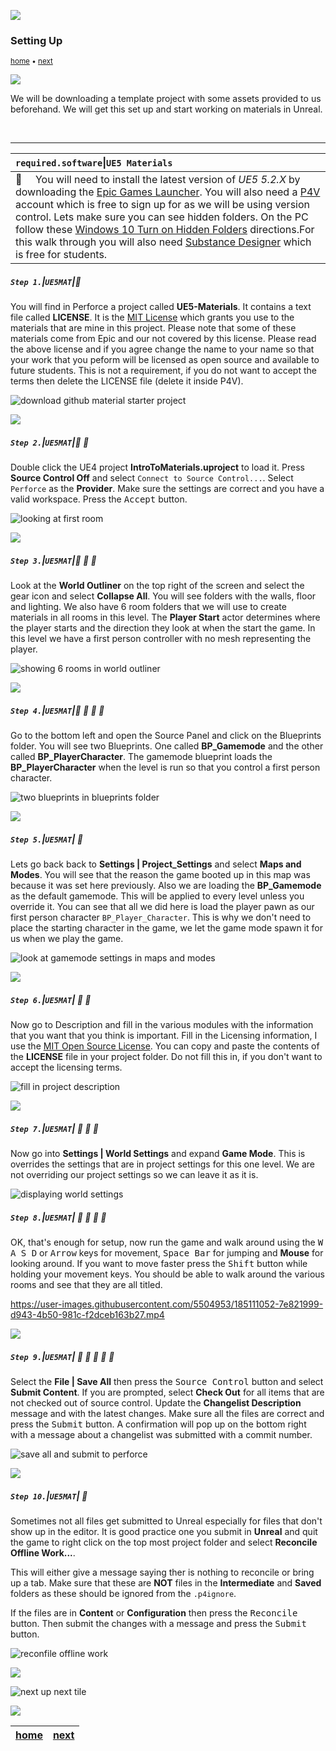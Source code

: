 ![](../images/line3.png)

### Setting Up

<sub>[home](../README.md#user-content-ue5-intro-to-materials) • [next](../basic/README.md#user-content-basic-material)</sub>

![](../images/line3.png)

We will be downloading a template project with some assets provided to us beforehand.  We will get this set up and start working on materials in Unreal.

<br>

---
| `required.software`\|`UE5 Materials`| 
| :--- |
| :floppy_disk: &nbsp; &nbsp; You will need to install the latest version of _UE5 5.2.X_ by downloading the [Epic Games Launcher](https://www.epicgames.com/store/en-US/download). You will also need a [P4V](https://www.perforce.com/downloads/helix-visual-client-p4v) account which is free to sign up for as we will be using version control. Lets make sure you can see hidden folders. On the PC follow these [Windows 10 Turn on Hidden Folders](https://support.microsoft.com/en-us/help/4028316/windows-view-hidden-files-and-folders-in-windows-10) directions.For this walk through you will also need [Substance Designer](https://store.substance3d.com/students-teachers) which is free for students. |

##### `Step 1.`\|`UE5MAT`|:small_blue_diamond:

You will find in Perforce a project called **UE5-Materials**. It contains a text file called **LICENSE**. It is the [MIT License](https://opensource.org/license/mit/) which grants you use to the materials that are mine in this project. Please note that some of these materials come from Epic and our not covered by this license.  Please read the above license and if you agree change the name to your name so that your work that you peform will be licensed as open source and available to future students.  This is not a requirement, if you do not want to accept the terms then delete the LICENSE file (delete it inside P4V).

![download github material starter project](images/downloadZip.png)

![](../images/line2.png)

##### `Step 2.`\|`UE5MAT`|:small_blue_diamond: :small_blue_diamond: 

Double click the UE4 project **IntroToMaterials.uproject** to load it. Press **Source Control Off** and select `Connect to Source Control...`.  Select `Perforce` as the **Provider**.  Make sure the settings are correct and you have a valid workspace. Press the <kbd>Accept</kbd> button.

![looking at first room](images/connectToP4.png)

![](../images/line2.png)

##### `Step 3.`\|`UE5MAT`|:small_blue_diamond: :small_blue_diamond: :small_blue_diamond:

Look at the **World Outliner** on the top right of the screen and select the gear icon and select **Collapse All**. You will see folders with the walls, floor and lighting. We also have 6 room folders that we will use to create materials in all rooms in this level. The **Player Start** actor determines where the player starts and the direction they look at when the start the game.  In this level we have a first person controller with no mesh representing the player.

![showing 6 rooms in world outliner](images/worldOutliner.png)


![](../images/line2.png)

##### `Step 4.`\|`UE5MAT`|:small_blue_diamond: :small_blue_diamond: :small_blue_diamond: :small_blue_diamond:

Go to the bottom left and open the Source Panel and click on the Blueprints folder.  You will see two Blueprints.  One called **BP_Gamemode** and the other called **BP_PlayerCharacter**. The gamemode blueprint loads the **BP_PlayerCharacter** when the level is run so that you control a first person character.

![two blueprints in blueprints folder](images/bprints.png)

![](../images/line2.png)

##### `Step 5.`\|`UE5MAT`| :small_orange_diamond:

Lets go back back to **Settings | Project_Settings** and select **Maps and Modes**.  You will see that the reason the game booted up in this map was because it was set here previously. Also we are loading the **BP_Gamemode** as the default gamemode.  This will be applied to every level unless you override it. You can see that all we did here is load the player pawn as our first person character `BP_Player_Character`. This is why we don't need to place the starting character in the game, we let the game mode spawn it for us when we play the game.

![look at gamemode settings in maps and modes](images/mapsAndModes.png)

![](../images/line2.png)

##### `Step 6.`\|`UE5MAT`| :small_orange_diamond: :small_blue_diamond:

Now go to Description and fill in the various modules with the information that you want that you think is important. Fill in the Licensing information, I use the [MIT Open Source License](https://opensource.org/licenses/MIT). You can copy and paste the contents of the **LICENSE** file in your project folder. Do not fill this in, if you don't want to accept the licensing terms.

![fill in project description](images/description.png)

![](../images/line2.png)

##### `Step 7.`\|`UE5MAT`| :small_orange_diamond: :small_blue_diamond: :small_blue_diamond:

Now go into **Settings | World Settings** and expand **Game Mode**.  This is overrides the settings that are in project settings for this one level.  We are not overriding our project settings so we can leave it as it is.

![displaying world settings](images/override.png)

##### `Step 8.`\|`UE5MAT`| :small_orange_diamond: :small_blue_diamond: :small_blue_diamond: :small_blue_diamond:

OK, that's enough for setup, now run the game and walk around using the <kbd>W A S D</kbd> or <kbd>Arrow</kbd> keys for movement, <kbd>Space Bar</kbd> for jumping and **Mouse** for looking around.  If you want to move faster press the <kbd>Shift</kbd> button while holding your movement keys. You should be able to walk around the various rooms and see that they are all titled.

https://user-images.githubusercontent.com/5504953/185111052-7e821999-d943-4b50-981c-f2dceb163b27.mp4

![](../images/line2.png)

##### `Step 9.`\|`UE5MAT`| :small_orange_diamond: :small_blue_diamond: :small_blue_diamond: :small_blue_diamond: :small_blue_diamond:

Select the **File | Save All** then press the <kbd>Source Control</kbd> button and select **Submit Content**.  If you are prompted, select **Check Out** for all items that are not checked out of source control. Update the **Changelist Description** message and with the latest changes. Make sure all the files are correct and press the <kbd>Submit</kbd> button. A confirmation will pop up on the bottom right with a message about a changelist was submitted with a commit number.

![save all and submit to perforce](images/submitP42.png)

![](../images/line2.png)

##### `Step 10.`\|`UE5MAT`| :large_blue_diamond:

Sometimes not all files get submitted to Unreal especially for files that don't show up in the editor.  It is good practice one you submit in **Unreal** and quit the game to right click on the top most project folder and select **Reconcile Offline Work...**.

This will either give a message saying ther is nothing to reconcile or bring up a tab.  Make sure that these are **NOT** files in the **Intermediate** and **Saved** folders as these should be ignored from the `.p4ignore`.

If the files are in **Content** or **Configuration** then press the <kbd>Reconcile</kbd> button.  Then submit the changes with a message and press the <kbd>Submit</kbd> button.

![reconfile offline work](images/reconcile.png)

![](../images/line.png)

<!-- <img src="https://via.placeholder.com/1000x100/45D7CA/000000/?text=Next Up - ADD NEXT TITLE"> -->
![next up next tile](images/banner.png)

![](../images/line.png)

| [home](../README.md#user-content-ue5-intro-to-materials) | [next](../basic/README.md#user-content-basic-material)|
|---|---|
